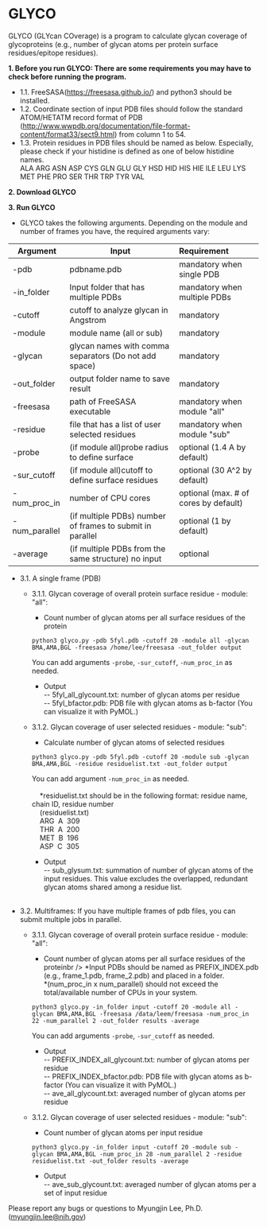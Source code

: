 # GLYCO

GLYCO (GLYcan COverage) is a program to calculate glycan coverage of glycoproteins (e.g., number of glycan atoms per protein surface residues/epitope residues).

**1. Before you run GLYCO: There are some requirements you may have to check before running the program.<br />**
   - 1.1. FreeSASA(https://freesasa.github.io/) and python3 should be installed.<br />
   - 1.2. Coordinate section of input PDB files should follow the standard ATOM/HETATM record format of PDB (http://www.wwpdb.org/documentation/file-format-content/format33/sect9.html) from column 1 to 54.<br />
   - 1.3. Protein residues in PDB files should be named as below. Especially, please check if your histidine is defined as one of below histidine names.<br />
    ALA ARG ASN ASP CYS GLN GLU GLY HSD HID HIS HIE ILE LEU LYS MET PHE PRO SER THR TRP TYR VAL<br />

**2. Download GLYCO** 

**3. Run GLYCO<br />**
   - GLYCO takes the following arguments. Depending on the module and number of frames you have, the required arguments vary:<br />
    
   | Argument         | Input                                                      | Requirement                  |
   | ---------------- |------------------------------------------------------------| :----------------------------|
   | -pdb             | pdbname.pdb                                                | mandatory when single PDB    |
   | -in_folder       | Input folder that has multiple PDBs                        | mandatory when multiple PDBs |
   | -cutoff          | cutoff to analyze glycan in Angstrom                       | mandatory                    |
   | -module          | module name (all or sub)                                   | mandatory                    |
   | -glycan          | glycan names with comma separators (Do not add space)      | mandatory                    |
   | -out_folder      | output folder name to save result                          | mandatory                    |
   | -freesasa        | path of FreeSASA executable                                | mandatory when module "all"  |
   | -residue         | file that has a list of user selected residues             | mandatory when module "sub"  |
   | -probe           | (if module all)probe radius to define surface              | optional (1.4 A by default)  |
   | -sur_cutoff      | (if module all)cutoff to define surface residues           | optional (30 A^2 by default) |
   | -num_proc_in     | number of CPU cores                                        | optional (max. # of cores by default)|
   | -num_parallel    | (if multiple PDBs) number of frames to submit in parallel  | optional (1 by default)      |
   | -average         | (if multiple PDBs from the same structure) no input        | optional                     |
   
   
   - 3.1. A single frame (PDB)<br />
     - 3.1.1. Glycan coverage of overall protein surface residue -  module: "all":<br />
     
       - Count number of glycan atoms per all surface residues of the protein<br />
       ```
       python3 glyco.py -pdb 5fyl.pdb -cutoff 20 -module all -glycan BMA,AMA,BGL -freesasa /home/lee/freesasa -out_folder output 
       ```
       You can add arguments ```-probe```, ```-sur_cutoff```, ```-num_proc_in``` as needed. <br />
       
       - Output<br /> 
       -- 5fyl_all_glycount.txt: number of glycan atoms per residue<br />
       -- 5fyl_bfactor.pdb: PDB file with glycan atoms as b-factor (You can visualize it with PyMOL.) <br />
       
     - 3.1.2. Glycan coverage of user selected residues - module: "sub":<br />
       
       - Calculate number of glycan atoms of selected residues<br />
       ```
       python3 glyco.py -pdb 5fyl.pdb -cutoff 20 -module sub -glycan BMA,AMA,BGL -residue residuelist.txt -out_folder output
       ```
       You can add argument ```-num_proc_in``` as needed. <br /><br />
         &nbsp; &nbsp; *residuelist.txt should be in the following format: residue name, chain ID, residue number<br />
            &nbsp; &nbsp; (residuelist.txt)<br />
            &nbsp; &nbsp;  ARG&nbsp; A&nbsp; 309<br />
            &nbsp; &nbsp;  THR&nbsp; A&nbsp; 200<br />
            &nbsp; &nbsp;   MET&nbsp; B&nbsp; 196<br />
            &nbsp; &nbsp;   ASP&nbsp; C&nbsp; 305<br />
       
        - Output<br /> 
        -- sub_glysum.txt: summation of number of glycan atoms of the input residues. This value excludes the overlapped, redundant glycan atoms shared among a residue list. <br /><br />
 
   - 3.2. Multiframes: If you have multiple frames of pdb files, you can submit multiple jobs in parallel.<br />
     - 3.1.1. Glycan coverage of overall protein surface residue - module: "all":<br />
       - Count number of glycan atoms per all surface residues of the proteinbr />
        *Input PDBs should be named as PREFIX_INDEX.pdb (e.g., frame_1.pdb, frame_2.pdb) and placed in a folder.<br />
        *(num_proc_in x num_parallel) should not exceed the total/available number of CPUs in your system.<br />
       ```
       python3 glyco.py -in_folder input -cutoff 20 -module all -glycan BMA,AMA,BGL -freesasa /data/leem/freesasa -num_proc_in 22 -num_parallel 2 -out_folder results -average
       ```
       
       You can add arguments ```-probe```, ```-sur_cutoff``` as needed. <br />
       - Output<br /> 
        -- PREFIX_INDEX_all_glycount.txt: number of glycan atoms per residue <br />
        -- PREFIX_INDEX_bfactor.pdb: PDB file with glycan atoms as b-factor (You can visualize it with PyMOL.) <br />
        -- ave_all_glycount.txt: averaged number of glycan atoms per residue <br /> 
     
     - 3.1.2. Glycan coverage of user selected residues - module: "sub":<br />
       - Count number of glycan atoms per input residue
         
       ```
       python3 glyco.py -in_folder input -cutoff 20 -module sub -glycan BMA,AMA,BGL -num_proc_in 28 -num_parallel 2 -residue residuelist.txt -out_folder results -average
       ```
       - Output<br /> 
        -- ave_sub_glycount.txt: averaged number of glycan atoms per a set of input residue <br />  
       
 Please report any bugs or questions to Myungjin Lee, Ph.D. (myungjin.lee@nih.gov)
      
